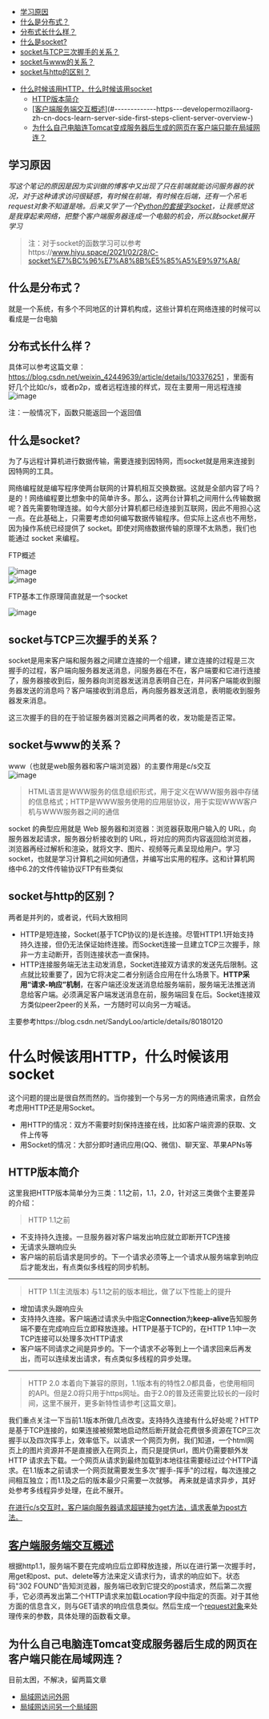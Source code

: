   * [学习原因](#----)
  * [什么是分布式？](#-------)
  * [分布式长什么样？](#--------)
  * [什么是socket?](#---socket-)
  * [socket与TCP三次握手的关系？](#socket-tcp--------)
  * [socket与www的关系？](#socket-www----)
  * [socket与http的区别？](#socket-http----)
- [什么时候该用HTTP，什么时候该用socket](#------http-------socket)
  * [HTTP版本简介](#http----)
  * [[客户端服务端交互概述](https://developer.mozilla.org/zh-CN/docs/learn/Server-side/First_steps/Client-Server_overview)](#-------------https---developermozillaorg-zh-cn-docs-learn-server-side-first-steps-client-server-overview-)
  * [为什么自己电脑连Tomcat变成服务器后生成的网页在客户端只能在局域网连？](#--------tomcat-----------------------)

## 学习原因
*写这个笔记的原因是因为实训做的博客中又出现了只在前端就能访问服务器的状况，对于这种请求访问很疑惑，有时候在前端，有时候在后端，还有一个吊毛request对象不知道是啥。后来又学了一个[Python的套接字socket](https://cloud.tencent.com/developer/article/1078620)，让我感觉这是我穿起来网络，把整个客户端服务器连成一个电脑的机会，所以就socket展开学习*  

> 注：对于socket的函数学习可以参考https://www.hiyu.space/2021/02/28/C-socket%E7%BC%96%E7%A8%8B%E5%85%A5%E9%97%A8/

## 什么是分布式？

就是一个系统，有多个不同地区的计算机构成，这些计算机在网络连接的时候可以看成是一台电脑

## 分布式长什么样？

具体可以参考这篇文章：https://blog.csdn.net/weixin_42449639/article/details/103376251 ，里面有好几个比如c/s，或者p2p，或者远程连接的样式，现在主要用一用远程连接  
![image](https://user-images.githubusercontent.com/74129445/148672218-c1662349-a649-4c15-8e1b-89e8dcfd2217.png)  

注：一般情况下，函数只能返回一个返回值

## 什么是socket?
为了与远程计算机进行数据传输，需要连接到因特网，而socket就是用来连接到因特网的工具。  


网络编程就是编写程序使两台联网的计算机相互交换数据。这就是全部内容了吗？是的！网络编程要比想象中的简单许多。那么，这两台计算机之间用什么传输数据呢？首先需要物理连接。如今大部分计算机都已经连接到互联网，因此不用担心这一点。在此基础上，只需要考虑如何编写数据传输程序。但实际上这点也不用愁，因为操作系统已经提供了 socket。即使对网络数据传输的原理不太熟悉，我们也能通过 socket 来编程。  

 

FTP概述

![image](https://user-images.githubusercontent.com/74129445/148685033-33f3bbbc-5446-49e2-b019-d5df84852cb8.png)  
![image](https://user-images.githubusercontent.com/74129445/148685049-46eac3c4-e5fd-4abf-9810-cfe9f2f668a6.png)  

FTP基本工作原理简直就是一个socket  

![image](https://user-images.githubusercontent.com/74129445/148685116-5db456cc-cafd-4372-86ba-b82d7be015a2.png)  




## socket与TCP三次握手的关系？

socket是用来客户端和服务器之间建立连接的一个组建，建立连接的过程是三次握手的过程，客户端向服务器发送消息，问服务器在不在，客户端要和它进行连接了，服务器接收到后，服务器向浏览器发送消息表明自己在，并问客户端能收到服务器发送的消息吗？客户端接收到消息后，再向服务器发送消息，表明能收到服务器发来消息。  

这三次握手的目的在于验证服务器浏览器之间两者的收，发功能是否正常。

## socket与www的关系？  

www（也就是web服务器和客户端浏览器）的主要作用是c/s交互  
![image](https://user-images.githubusercontent.com/74129445/148787667-305f5eda-77bf-4ee2-98d7-4735d49365d8.png)  

> HTML语言是WWW服务的信息组织形式，用于定义在WWW服务器中存储的信息格式；HTTP是WWW服务使用的应用层协议，用于实现WWW客户机与WWW服务器之间的通信 



socket 的典型应用就是 Web 服务器和浏览器：浏览器获取用户输入的 URL，向服务器发起请求，服务器分析接收到的 URL，将对应的网页内容返回给浏览器，浏览器再经过解析和渲染，就将文字、图片、视频等元素呈现给用户。学习 socket，也就是学习计算机之间如何通信，并编写出实用的程序。这和计算机网络中6.2的文件传输协议FTP有些类似   



## socket与http的区别？

两者是并列的，或者说，代码大致相同
 * HTTP是短连接，Socket(基于TCP协议的)是长连接。尽管HTTP1.1开始支持持久连接，但仍无法保证始终连接。而Socket连接一旦建立TCP三次握手，除非一方主动断开，否则连接状态一直保持。
 * HTTP连接服务端无法主动发消息，Socket连接双方请求的发送先后限制。这点就比较重要了，因为它将决定二者分别适合应用在什么场景下。**HTTP采用“请求-响应”机制**，在客户端还没发送消息给服务端前，服务端无法推送消息给客户端。必须满足客户端发送消息在前，服务端回复在后。Socket连接双方类似peer2peer的关系，一方随时可以向另一方喊话。

主要参考https://blog.csdn.net/SandyLoo/article/details/80180120    

# 什么时候该用HTTP，什么时候该用socket
 
这个问题的提出是很自然而然的。当你接到一个与另一方的网络通讯需求，自然会考虑用HTTP还是用Socket。
- 用HTTP的情况：双方不需要时刻保持连接在线，比如客户端资源的获取、文件上传等
- 用Socket的情况：大部分即时通讯应用(QQ、微信)、聊天室、苹果APNs等


## HTTP版本简介
这里我把HTTP版本简单分为三类：1.1之前，1.1，2.0，针对这三类做个主要差异的介绍：
> HTTP 1.1之前
- 不支持持久连接。一旦服务器对客户端发出响应就立即断开TCP连接
- 无请求头跟响应头
- 客户端的前后请求是同步的。下一个请求必须等上一个请求从服务端拿到响应后才能发出，有点类似多线程的同步机制。
---------
>  HTTP 1.1(主流版本)
与1.1之前的版本相比，做了以下性能上的提升
- 增加请求头跟响应头
- 支持持久连接。客户端通过请求头中指定**Connection**为**keep-alive**告知服务端不要在完成响应后立即释放连接。HTTP是基于TCP的，在HTTP 1.1中一次TCP连接可以处理多次HTTP请求
- 客户端不同请求之间是异步的。下一个请求不必等到上一个请求回来后再发出，而可以连续发出请求，有点类似多线程的异步处理。
---------
> HTTP 2.0
本着向下兼容的原则，1.1版本有的特性2.0都具备，也使用相同的API。但是2.0将只用于https网址。由于2.0的普及还需要比较长的一段时间，这里不展开，更多新特性请参考[这篇文章]。
 
我们重点关注一下当前1.1版本所做几点改变。支持持久连接有什么好处呢？HTTP是基于TCP连接的，如果连接被频繁地启动然后断开就会花费很多资源在TCP三次握手以及四次挥手上，效率低下。以请求一个网页为例，我们知道，一个html网页上的图片资源并不是直接嵌入在网页上，而只是提供url，图片仍需要额外发HTTP 请求去下载。一个网页从请求到最终加载到本地往往需要经过过个HTTP请求。在1.1版本之前请求一个网页就需要发生多次"握手-挥手"的过程，每次连接之间相互独立；而1.1及之后的版本最少只需要一次就够。
再来就是请求异步，其好处参考多线程异步处理，在此不展开。

[在进行c/s交互时，客户端向服务器请求超链接为get方法，请求表单为post方法。](https://blog.csdn.net/songlixing/article/details/6945083)

## [客户端服务端交互概述](https://developer.mozilla.org/zh-CN/docs/learn/Server-side/First_steps/Client-Server_overview)  

根据http1.1，服务端不要在完成响应后立即释放连接，所以在进行第一次握手时，用get和post、put、delete等方法来定义请求行为，请求的响应如下。状态码"302 FOUND"告知浏览器，服务端已收到它提交的post请求，然后第二次握手，它必须再发出第二个HTTP请求来加载Location字段中指定的页面。对于其他方面的信息含义，则与GET请求的响应信息类似。然后生成一个[request对象](https://blog.csdn.net/qq_42705210/article/details/92654789)来处理传来的参数，具体处理的函数看文章。  

## 为什么自己电脑连Tomcat变成服务器后生成的网页在客户端只能在局域网连？  

目前太困，不解决，留两篇文章  

- [局域网访问外网](https://network.51cto.com/art/202012/635141.htm)
- [局域网访问另一个局域网](http://www.icodeguru.com/13/232.html)




